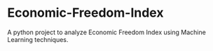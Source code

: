 # Economic-Freedom-Index
A python project to analyze Economic Freedom Index using Machine Learning techniques.
